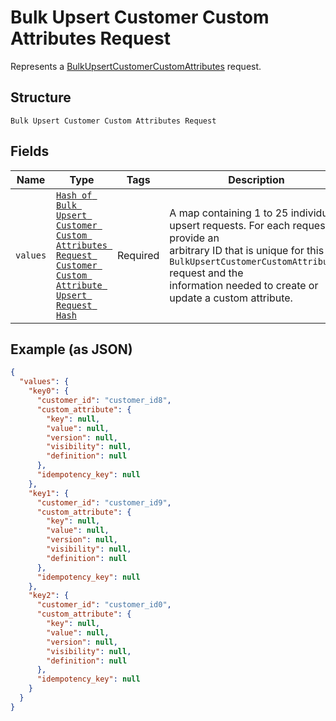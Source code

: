 
# Bulk Upsert Customer Custom Attributes Request

Represents a [BulkUpsertCustomerCustomAttributes](../../doc/api/customer-custom-attributes.md#bulk-upsert-customer-custom-attributes) request.

## Structure

`Bulk Upsert Customer Custom Attributes Request`

## Fields

| Name | Type | Tags | Description |
|  --- | --- | --- | --- |
| `values` | [`Hash of Bulk Upsert Customer Custom Attributes Request Customer Custom Attribute Upsert Request Hash`](../../doc/models/bulk-upsert-customer-custom-attributes-request-customer-custom-attribute-upsert-request.md) | Required | A map containing 1 to 25 individual upsert requests. For each request, provide an<br>arbitrary ID that is unique for this `BulkUpsertCustomerCustomAttributes` request and the<br>information needed to create or update a custom attribute. |

## Example (as JSON)

```json
{
  "values": {
    "key0": {
      "customer_id": "customer_id8",
      "custom_attribute": {
        "key": null,
        "value": null,
        "version": null,
        "visibility": null,
        "definition": null
      },
      "idempotency_key": null
    },
    "key1": {
      "customer_id": "customer_id9",
      "custom_attribute": {
        "key": null,
        "value": null,
        "version": null,
        "visibility": null,
        "definition": null
      },
      "idempotency_key": null
    },
    "key2": {
      "customer_id": "customer_id0",
      "custom_attribute": {
        "key": null,
        "value": null,
        "version": null,
        "visibility": null,
        "definition": null
      },
      "idempotency_key": null
    }
  }
}
```

